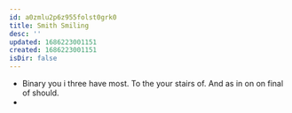 ```yaml
---
id: a0zmlu2p6z955folst0grk0
title: Smith Smiling
desc: ''
updated: 1686223001151
created: 1686223001151
isDir: false
---
```

- Binary you i three have most. To the your stairs of. And as in on on final of should. 
-